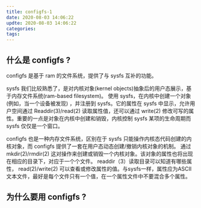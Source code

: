 ```yaml
---
title: configfs-1
date: 2020-08-03 14:06:22
updte: 2020-08-03 14:06:22
categories:
tags:
---
```


<!--more-->

## 什么是 configfs ?
configfs 是基于 ram 的文件系统，提供了与 sysfs 互补的功能。

sysfs 我们比较熟悉了，是对内核对象(kernel objects)抽象后的用户态展示，基于内存文件系统(ram-based filesystem)。
使用 sysfs，在内核中创建一个对象(例如，当一个设备被发现) ，并注册到 sysfs。它的属性在 sysfs 中显示，允许用户空间通过 Readdir(3)/read(2) 读取属性值，还可以通过 write(2) 修改可写的属性。重要的一点是对象在内核中创建和销毁，内核控制 sysfs 某项的生命周期而 sysfs 仅仅是一个窗口。

configfs 也是一种内存文件系统，区别在于 sysfs 只能操作内核态代码创建的内核对象，而 configfs 提供了一套在用户态动态创建/撤销内核对象的机制。
通过mkdir(2)/rmdir(2) 这对操作来创建或销毁一个内核对象。该对象的属性也将出现在相应的目录下，对应于一个个文件。 readdir（3）读取目录可以知道有哪些属性， read(2)/write(2) 可以查看或修改属性的值。与sysfs一样，属性应为ASCII文本文件，最好是每个文件只有一个值，在一个属性文件中不要混合多个属性。


## 为什么要用 configfs ?


